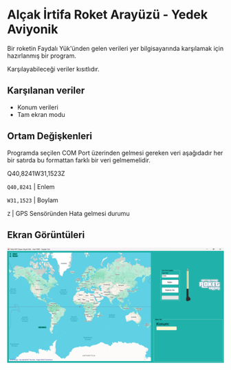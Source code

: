 # Alçak İrtifa Roket Arayüzü - Yedek Aviyonik

Bir roketin Faydalı Yük'ünden gelen verileri yer bilgisayarında karşılamak için hazırlanmış bir program. 

Karşılayabileceği veriler kısıtlıdır. 


## Karşılanan veriler

- Konum verileri
- Tam ekran modu

  
## Ortam Değişkenleri

Programda seçilen COM Port üzerinden gelmesi gereken veri aşağıdadır her bir satırda bu formattan farklı bir veri gelmemelidir.

Q40,8241W31,1523Z

`Q40,8241` | Enlem
 
`W31,1523` | Boylam

`Z` | GPS Sensöründen Hata gelmesi durumu
  
## Ekran Görüntüleri

![Uygulama Ekran Görüntüsü](https://github.com/yasirsharp/Alcak-Irtifa-Roket-Arayuzu-Faydali-Yuk/blob/master/Alcak_Irtifa_Asel5000_FaydaliYuk.png)

  
